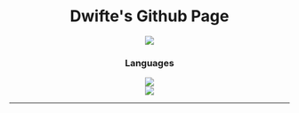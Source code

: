 
<div align="center">
<h1>Dwifte's Github Page</h1>
    
![](https://komarev.com/ghpvc/?username=DwifteJB&color=green)
    
</div>

<h3 align="center">
    Languages
  </h3>
<div align="center">
  <a href="https://skillicons.dev">
    <img src="https://skillicons.dev/icons?i=js,ts,nodejs,lua,cs" />
    <br />
    <img src="https://skillicons.dev/icons?i=godot,php,py,go">
  </a>
</div>

---


